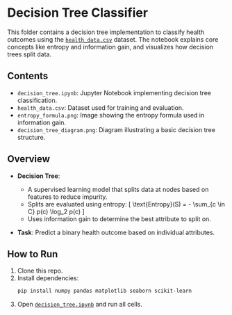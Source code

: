 # Decision Tree Classifier

This folder contains a decision tree implementation to classify health outcomes using the [`health_data.csv`](https://www.kaggle.com/datasets/akshatshaw7/cardiovascular-disease-dataset) dataset. The notebook explains core concepts like entropy and information gain, and visualizes how decision trees split data.

## Contents

- `decision_tree.ipynb`: Jupyter Notebook implementing decision tree classification.
- `health_data.csv`: Dataset used for training and evaluation.
- `entropy_formula.png`: Image showing the entropy formula used in information gain.
- `decision_tree_diagram.png`: Diagram illustrating a basic decision tree structure.

## Overview

- **Decision Tree**:
  - A supervised learning model that splits data at nodes based on features to reduce impurity.
  - Splits are evaluated using entropy:
    \[
    \text{Entropy}(S) = - \sum_{c \in C} p(c) \log_2 p(c)
    \]
  - Uses information gain to determine the best attribute to split on.

- **Task**: Predict a binary health outcome based on individual attributes.

## How to Run

1. Clone this repo.
2. Install dependencies:
   ```bash
   pip install numpy pandas matplotlib seaborn scikit-learn
3. Open [`decision_tree.ipynb`](./decision_tree.ipynb) and run all cells.